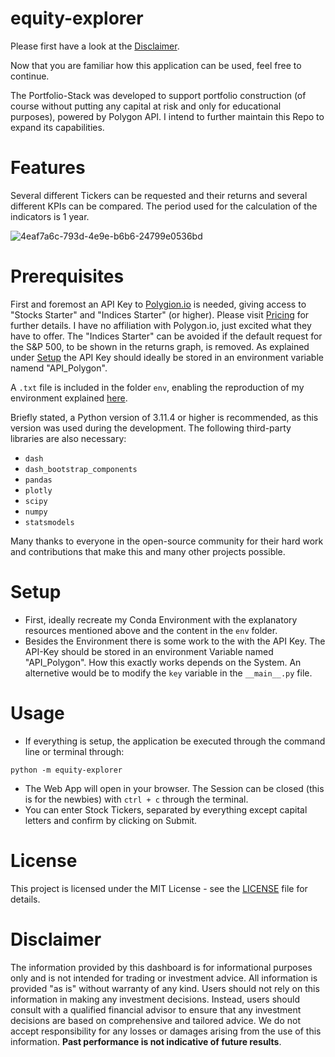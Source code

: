 # equity-explorer

Please first have a look at the [Disclaimer](#Disclaimer).

Now that you are familiar how this application can be used, feel free to continue.  

The Portfolio-Stack was developed to support portfolio construction (of course without putting any capital at risk and only for educational purposes), powered by Polygon API. I intend to further maintain this Repo to expand its capabilities. 

# Features

Several different Tickers can be requested and their returns and several different KPIs can be compared. The period used for the calculation of the indicators is 1 year.

![4eaf7a6c-793d-4e9e-b6b6-24799e0536bd](https://github.com/joshuapjs/equity-explorer/assets/82243579/9eaaec17-694a-43d3-ba73-afa9bbf5ac76)

# Prerequisites

First and foremost an API Key to [Polygion.io](https://polygon.io) is needed, giving access to "Stocks Starter" and "Indices Starter" (or higher). Please visit [Pricing](https://polygon.io/pricing) for further details. I have no affiliation with Polygon.io, just excited what they have to offer. The "Indices Starter" can be avoided if the default request for the S&P 500, to be shown in the returns graph, is removed. As explained under [Setup](#Setup) the API Key should ideally be stored in an environment variable namend "API\_Polygon". 

A `.txt` file is included in the folder `env`, enabling the reproduction of my environment explained [here](https://conda.io/projects/conda/en/latest/user-guide/tasks/manage-environments.html#building-identical-conda-environments).

Briefly stated, a Python version of 3.11.4 or higher is recommended, as this version was used during the development. The following third-party libraries are also necessary:

- `dash`
- `dash_bootstrap_components`
- `pandas`
- `plotly`
- `scipy`
- `numpy`
- `statsmodels`

Many thanks to everyone in the open-source community for their hard work and contributions that make this and many other projects possible.

# Setup

- First, ideally recreate my Conda Environment with the explanatory resources mentioned above and the content in the `env` folder. 
- Besides the Environment there is some work to the with the API Key. The API-Key should be stored in an environment Variable named "API\_Polygon". How this exactly works depends on the System. An alternetive would be to modify the `key` variable in the `__main__.py` file.

# Usage

- If everything is setup, the application be executed through the command line or terminal through:
```shell
python -m equity-explorer
```
- The Web App will open in your browser. The Session can be closed (this is for the newbies) with `ctrl + c` through the terminal.
- You can enter Stock Tickers, separated by everything except capital letters and confirm by clicking on Submit.

# License

This project is licensed under the MIT License - see the [LICENSE](LICENSE) file for details.

# Disclaimer

The information provided by this dashboard is for informational purposes only and is not intended for trading or investment advice. All information is provided "as is" without warranty of any kind. Users should not rely on this information in making any investment decisions. Instead, users should consult with a qualified financial advisor to ensure that any investment decisions are based on comprehensive and tailored advice. We do not accept responsibility for any losses or damages arising from the use of this information. **Past performance is not indicative of future results**.
